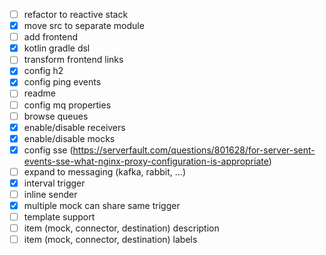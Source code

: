 - [ ] refactor to reactive stack
- [x] move src to separate module
- [ ] add frontend
- [x] kotlin gradle dsl
- [ ] transform frontend links
- [x] config h2
- [x] config ping events
- [ ] readme
- [ ] config mq properties
- [ ] browse queues
- [x] enable/disable receivers
- [x] enable/disable mocks
- [x] config sse (https://serverfault.com/questions/801628/for-server-sent-events-sse-what-nginx-proxy-configuration-is-appropriate)
- [ ] expand to messaging (kafka, rabbit, ...)
- [x] interval trigger
- [ ] inline sender
- [x] multiple mock can share same trigger
- [ ] template support
- [ ] item (mock, connector, destination) description
- [ ] item (mock, connector, destination) labels